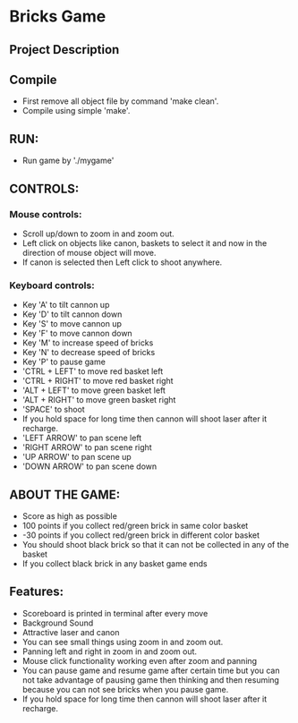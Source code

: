 # Bricks Game

## Project Description

## Compile
- First remove all object file by command 'make clean'.
- Compile using simple 'make'.

## RUN:
- Run game by './mygame'

## CONTROLS:

### Mouse controls:
- Scroll up/down to zoom in and zoom out.
- Left click on objects like canon, baskets to select it and now in the direction of mouse object will move.
- If canon is selected then Left click to shoot anywhere.

### Keyboard controls:
-  Key 'A' to tilt cannon up
-  Key 'D' to tilt cannon down
-  Key 'S' to move cannon up
-  Key 'F' to move cannon down
-  Key 'M' to increase speed of bricks
-  Key 'N' to decrease speed of bricks
-  Key 'P' to pause game
- 'CTRL + LEFT' to move red basket left
- 'CTRL + RIGHT' to move red basket right
- 'ALT + LEFT' to move green basket left
- 'ALT + RIGHT' to move green basket right  
- 'SPACE' to shoot
-  If you hold space for long time then cannon will shoot laser after it recharge.
- 'LEFT ARROW' to pan scene left
- 'RIGHT ARROW' to pan scene right
- 'UP ARROW' to pan scene up
- 'DOWN ARROW' to pan scene down

## ABOUT THE GAME:
- Score as high as possible
- 100 points if you collect red/green brick in same color basket
- -30 points if you collect red/green brick in different color basket
- You should shoot black brick so that it can not be collected in any of the basket
- If you collect black brick in any basket game ends

## Features:
- Scoreboard is printed in terminal after every move
- Background Sound
- Attractive laser and canon
- You can see small things using zoom in and zoom out.
- Panning left and right in zoom in and zoom out.
- Mouse click functionality working even after zoom and panning
- You can pause game and resume game after certain time but you can not take advantage of pausing game then thinking and then  resuming because you can not see bricks when you pause game.
- If you hold space for long time then cannon will shoot laser after it recharge.
